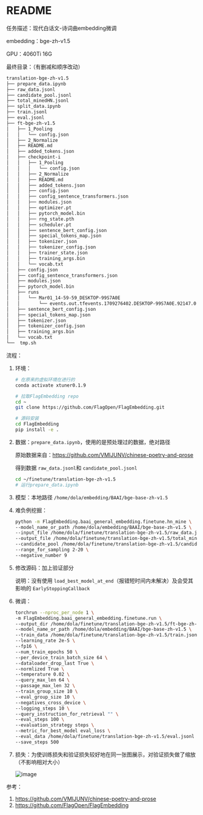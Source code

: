 # README

任务描述：现代白话文-诗词曲embedding微调

embedding：bge-zh-v1.5

GPU：4060Ti 16G

最终目录：（有删减和顺序改动）

```bash
translation-bge-zh-v1.5
├── prepare_data.ipynb
├── raw_data.jsonl
├── candidate_pool.jsonl
├── total_minedHN.jsonl
├── split_data.ipynb
├── train.jsonl
├── eval.jsonl
├── ft-bge-zh-v1.5
│   ├── 1_Pooling
│   │   └── config.json
│   ├── 2_Normalize
│   ├── README.md
│   ├── added_tokens.json
│   ├── checkpoint-i
│   │   ├── 1_Pooling
│   │   │   └── config.json
│   │   ├── 2_Normalize
│   │   ├── README.md
│   │   ├── added_tokens.json
│   │   ├── config.json
│   │   ├── config_sentence_transformers.json
│   │   ├── modules.json
│   │   ├── optimizer.pt
│   │   ├── pytorch_model.bin
│   │   ├── rng_state.pth
│   │   ├── scheduler.pt
│   │   ├── sentence_bert_config.json
│   │   ├── special_tokens_map.json
│   │   ├── tokenizer.json
│   │   ├── tokenizer_config.json
│   │   ├── trainer_state.json
│   │   ├── training_args.bin
│   │   └── vocab.txt
│   ├── config.json
│   ├── config_sentence_transformers.json
│   ├── modules.json
│   ├── pytorch_model.bin
│   ├── runs
│   │   └── Mar01_14-59-59_DESKTOP-99S7A0E
│   │       └── events.out.tfevents.1709276402.DESKTOP-99S7A0E.92147.0
│   ├── sentence_bert_config.json
│   ├── special_tokens_map.json
│   ├── tokenizer.json
│   ├── tokenizer_config.json
│   ├── training_args.bin
│   └── vocab.txt
└──  tmp.sh
```

流程：

1. 环境：

   ```bash
   # 在原来的虚拟环境在进行的
   conda activate xtuner0.1.9

   # 拉取FlagEmbedding repo
   cd ~
   git clone https://github.com/FlagOpen/FlagEmbedding.git

   # 源码安装
   cd FlagEmbedding
   pip install -e .
   ```
2. 数据：`prepare_data.ipynb`，使用的是预处理过的数据，绝对路径

   原始数据来自：https://github.com/VMIJUNV/chinese-poetry-and-prose

   得到数据 `raw_data.jsonl`和 `candidate_pool.jsonl`

   ```bash
   cd ~/finetune/translation-bge-zh-v1.5
   # 运行prepare_data.ipynb
   ```
3. 模型：本地路径 `/home/dola/embedding/BAAI/bge-base-zh-v1.5`
4. 难负例挖掘：

   ```bash
   python -m FlagEmbedding.baai_general_embedding.finetune.hn_mine \
   --model_name_or_path /home/dola/embedding/BAAI/bge-base-zh-v1.5 \
   --input_file /home/dola/finetune/translation-bge-zh-v1.5/raw_data.jsonl \
   --output_file /home/dola/finetune/translation-bge-zh-v1.5/total_minedHN.jsonl \
   --candidate_pool /home/dola/finetune/translation-bge-zh-v1.5/candidate_pool.jsonl \
   --range_for_sampling 2-20 \
   --negative_number 9 
   ```
5. 修改源码：加上验证部分

   说明：没有使用 `load_best_model_at_end`（报错短时间内未解决）及会受其影响的 `EarlyStoppingCallback`
6. 微调：

   ```bash
   torchrun --nproc_per_node 1 \
   -m FlagEmbedding.baai_general_embedding.finetune.run \
   --output_dir /home/dola/finetune/translation-bge-zh-v1.5/ft-bge-zh-v1.5 \
   --model_name_or_path /home/dola/embedding/BAAI/bge-base-zh-v1.5 \
   --train_data /home/dola/finetune/translation-bge-zh-v1.5/train.jsonl \
   --learning_rate 2e-5 \
   --fp16 \
   --num_train_epochs 50 \
   --per_device_train_batch_size 64 \
   --dataloader_drop_last True \
   --normlized True \
   --temperature 0.02 \
   --query_max_len 64 \
   --passage_max_len 32 \
   --train_group_size 10 \
   --eval_group_size 10 \
   --negatives_cross_device \
   --logging_steps 10 \
   --query_instruction_for_retrieval "" \
   --eval_steps 100 \
   --evaluation_strategy steps \
   --metric_for_best_model eval_loss \
   --eval_data /home/dola/finetune/translation-bge-zh-v1.5/eval.jsonl \
   --save_steps 500
   ```
7. 损失：为使训练损失和验证损失较好地在同一张图展示，对验证损失做了缩放（不影响相对大小）
   
   ![image](https://github.com/time1527/finetune/assets/154412155/d5bdd574-41b8-4d0e-aaf6-176becc6b2d0)

参考：

1. https://github.com/VMIJUNV/chinese-poetry-and-prose
2. https://github.com/FlagOpen/FlagEmbedding

